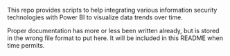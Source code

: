 This repo provides scripts to help integrating various information security technologies with Power BI to visualize data trends over time.

Proper documentation has more or less been written already, but is stored in the wrong file format to put here. It will be included in this README when time permits.